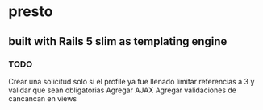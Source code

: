 # presto
## built with Rails 5 slim as templating engine
### TODO
Crear una solicitud solo si el profile ya fue llenado
limitar referencias a 3 y validar que sean obligatorias
Agregar AJAX
Agregar validaciones de cancancan en views
